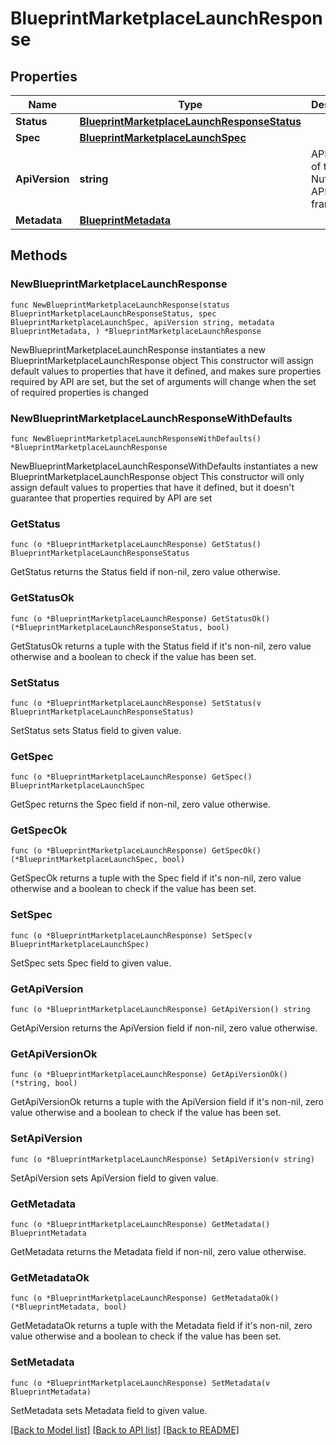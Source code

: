 # BlueprintMarketplaceLaunchResponse

## Properties

Name | Type | Description | Notes
------------ | ------------- | ------------- | -------------
**Status** | [**BlueprintMarketplaceLaunchResponseStatus**](BlueprintMarketplaceLaunchResponseStatus.md) |  | 
**Spec** | [**BlueprintMarketplaceLaunchSpec**](BlueprintMarketplaceLaunchSpec.md) |  | 
**ApiVersion** | **string** | API Version of the Nutanix v3 API framework. | [readonly] [default to "3.1.0"]
**Metadata** | [**BlueprintMetadata**](BlueprintMetadata.md) |  | 

## Methods

### NewBlueprintMarketplaceLaunchResponse

`func NewBlueprintMarketplaceLaunchResponse(status BlueprintMarketplaceLaunchResponseStatus, spec BlueprintMarketplaceLaunchSpec, apiVersion string, metadata BlueprintMetadata, ) *BlueprintMarketplaceLaunchResponse`

NewBlueprintMarketplaceLaunchResponse instantiates a new BlueprintMarketplaceLaunchResponse object
This constructor will assign default values to properties that have it defined,
and makes sure properties required by API are set, but the set of arguments
will change when the set of required properties is changed

### NewBlueprintMarketplaceLaunchResponseWithDefaults

`func NewBlueprintMarketplaceLaunchResponseWithDefaults() *BlueprintMarketplaceLaunchResponse`

NewBlueprintMarketplaceLaunchResponseWithDefaults instantiates a new BlueprintMarketplaceLaunchResponse object
This constructor will only assign default values to properties that have it defined,
but it doesn't guarantee that properties required by API are set

### GetStatus

`func (o *BlueprintMarketplaceLaunchResponse) GetStatus() BlueprintMarketplaceLaunchResponseStatus`

GetStatus returns the Status field if non-nil, zero value otherwise.

### GetStatusOk

`func (o *BlueprintMarketplaceLaunchResponse) GetStatusOk() (*BlueprintMarketplaceLaunchResponseStatus, bool)`

GetStatusOk returns a tuple with the Status field if it's non-nil, zero value otherwise
and a boolean to check if the value has been set.

### SetStatus

`func (o *BlueprintMarketplaceLaunchResponse) SetStatus(v BlueprintMarketplaceLaunchResponseStatus)`

SetStatus sets Status field to given value.


### GetSpec

`func (o *BlueprintMarketplaceLaunchResponse) GetSpec() BlueprintMarketplaceLaunchSpec`

GetSpec returns the Spec field if non-nil, zero value otherwise.

### GetSpecOk

`func (o *BlueprintMarketplaceLaunchResponse) GetSpecOk() (*BlueprintMarketplaceLaunchSpec, bool)`

GetSpecOk returns a tuple with the Spec field if it's non-nil, zero value otherwise
and a boolean to check if the value has been set.

### SetSpec

`func (o *BlueprintMarketplaceLaunchResponse) SetSpec(v BlueprintMarketplaceLaunchSpec)`

SetSpec sets Spec field to given value.


### GetApiVersion

`func (o *BlueprintMarketplaceLaunchResponse) GetApiVersion() string`

GetApiVersion returns the ApiVersion field if non-nil, zero value otherwise.

### GetApiVersionOk

`func (o *BlueprintMarketplaceLaunchResponse) GetApiVersionOk() (*string, bool)`

GetApiVersionOk returns a tuple with the ApiVersion field if it's non-nil, zero value otherwise
and a boolean to check if the value has been set.

### SetApiVersion

`func (o *BlueprintMarketplaceLaunchResponse) SetApiVersion(v string)`

SetApiVersion sets ApiVersion field to given value.


### GetMetadata

`func (o *BlueprintMarketplaceLaunchResponse) GetMetadata() BlueprintMetadata`

GetMetadata returns the Metadata field if non-nil, zero value otherwise.

### GetMetadataOk

`func (o *BlueprintMarketplaceLaunchResponse) GetMetadataOk() (*BlueprintMetadata, bool)`

GetMetadataOk returns a tuple with the Metadata field if it's non-nil, zero value otherwise
and a boolean to check if the value has been set.

### SetMetadata

`func (o *BlueprintMarketplaceLaunchResponse) SetMetadata(v BlueprintMetadata)`

SetMetadata sets Metadata field to given value.



[[Back to Model list]](../README.md#documentation-for-models) [[Back to API list]](../README.md#documentation-for-api-endpoints) [[Back to README]](../README.md)


